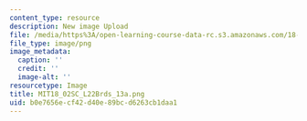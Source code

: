 ```yaml
---
content_type: resource
description: New image Upload
file: /media/https%3A/open-learning-course-data-rc.s3.amazonaws.com/18-02sc-multivariable-calculus-fall-2010/b0e7656ecf42d40e89bcd6263cb1daa1_MIT18_02SC_L22Brds_13a.png
file_type: image/png
image_metadata:
  caption: ''
  credit: ''
  image-alt: ''
resourcetype: Image
title: MIT18_02SC_L22Brds_13a.png
uid: b0e7656e-cf42-d40e-89bc-d6263cb1daa1
---
```

